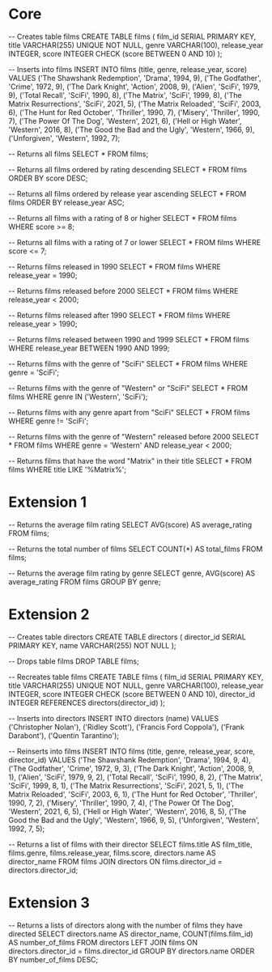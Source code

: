 # Core

-- Creates table films
CREATE TABLE films (
    film_id SERIAL PRIMARY KEY,
    title VARCHAR(255) UNIQUE NOT NULL,
    genre VARCHAR(100),
    release_year INTEGER,
    score INTEGER CHECK (score BETWEEN 0 AND 10)
);

-- Inserts into films
INSERT INTO films (title, genre, release_year, score) VALUES
('The Shawshank Redemption', 'Drama', 1994, 9),
('The Godfather', 'Crime', 1972, 9),
('The Dark Knight', 'Action', 2008, 9),
('Alien', 'SciFi', 1979, 9),
('Total Recall', 'SciFi', 1990, 8),
('The Matrix', 'SciFi', 1999, 8),
('The Matrix Resurrections', 'SciFi', 2021, 5),
('The Matrix Reloaded', 'SciFi', 2003, 6),
('The Hunt for Red October', 'Thriller', 1990, 7),
('Misery', 'Thriller', 1990, 7),
('The Power Of The Dog', 'Western', 2021, 6),
('Hell or High Water', 'Western', 2016, 8),
('The Good the Bad and the Ugly', 'Western', 1966, 9),
('Unforgiven', 'Western', 1992, 7);

-- Returns all films
SELECT * FROM films;

-- Returns all films ordered by rating descending
SELECT * FROM films ORDER BY score DESC;

-- Returns all films ordered by release year ascending
SELECT * FROM films ORDER BY release_year ASC;

-- Returns all films with a rating of 8 or higher
SELECT * FROM films WHERE score >= 8;

-- Returns all films with a rating of 7 or lower
SELECT * FROM films WHERE score <= 7;

-- Returns films released in 1990
SELECT * FROM films WHERE release_year = 1990;

-- Returns films released before 2000
SELECT * FROM films WHERE release_year < 2000;

-- Returns films released after 1990
SELECT * FROM films WHERE release_year > 1990;

-- Returns films released between 1990 and 1999
SELECT * FROM films WHERE release_year BETWEEN 1990 AND 1999;

-- Returns films with the genre of "SciFi"
SELECT * FROM films WHERE genre = 'SciFi';

-- Returns films with the genre of "Western" or "SciFi"
SELECT * FROM films WHERE genre IN ('Western', 'SciFi');

-- Returns films with any genre apart from "SciFi"
SELECT * FROM films WHERE genre != 'SciFi';

-- Returns films with the genre of "Western" released before 2000
SELECT * FROM films WHERE genre = 'Western' AND release_year < 2000;

-- Returns films that have the word "Matrix" in their title
SELECT * FROM films WHERE title LIKE '%Matrix%';

# Extension 1

-- Returns the average film rating
SELECT AVG(score) AS average_rating FROM films;

-- Returns the total number of films
SELECT COUNT(*) AS total_films FROM films;

-- Returns the average film rating by genre
SELECT genre, AVG(score) AS average_rating
FROM films
GROUP BY genre;

# Extension 2

-- Creates table directors
CREATE TABLE directors (
    director_id SERIAL PRIMARY KEY,
    name VARCHAR(255) NOT NULL
);

-- Drops table films
DROP TABLE films;

-- Recreates table films
CREATE TABLE films (
    film_id SERIAL PRIMARY KEY,
    title VARCHAR(255) UNIQUE NOT NULL,
    genre VARCHAR(100),
    release_year INTEGER,
    score INTEGER CHECK (score BETWEEN 0 AND 10),
    director_id INTEGER REFERENCES directors(director_id)
);

-- Inserts into directors
INSERT INTO directors (name) VALUES
('Christopher Nolan'),
('Ridley Scott'),
('Francis Ford Coppola'),
('Frank Darabont'),
('Quentin Tarantino');

-- Reinserts into films
INSERT INTO films (title, genre, release_year, score, director_id) VALUES
('The Shawshank Redemption', 'Drama', 1994, 9, 4),
('The Godfather', 'Crime', 1972, 9, 3),
('The Dark Knight', 'Action', 2008, 9, 1),
('Alien', 'SciFi', 1979, 9, 2),
('Total Recall', 'SciFi', 1990, 8, 2),
('The Matrix', 'SciFi', 1999, 8, 1),
('The Matrix Resurrections', 'SciFi', 2021, 5, 1),
('The Matrix Reloaded', 'SciFi', 2003, 6, 1),
('The Hunt for Red October', 'Thriller', 1990, 7, 2),
('Misery', 'Thriller', 1990, 7, 4),
('The Power Of The Dog', 'Western', 2021, 6, 5),
('Hell or High Water', 'Western', 2016, 8, 5),
('The Good the Bad and the Ugly', 'Western', 1966, 9, 5),
('Unforgiven', 'Western', 1992, 7, 5);

-- Returns a list of films with their director
SELECT films.title AS film_title, films.genre, films.release_year, films.score, directors.name AS director_name
FROM films
JOIN directors ON films.director_id = directors.director_id;

# Extension 3

-- Returns a lists of directors along with the number of films they have directed
SELECT directors.name AS director_name, COUNT(films.film_id) AS number_of_films
FROM directors
LEFT JOIN films ON directors.director_id = films.director_id
GROUP BY directors.name
ORDER BY number_of_films DESC;